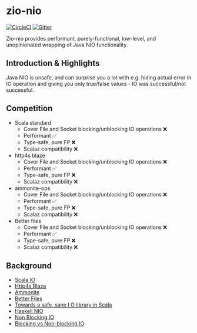 # zio-nio

[![CircleCI][badge-ci]][link-ci]
[![Gitter][badge-gitter]][link-gitter]

Zio-nio provides performant, purely-functional, low-level, and unopinionated wrapping of Java NIO functionality.

## Introduction & Highlights

Java NIO is unsafe, and can surprise you a lot with e.g. hiding actual error in IO operation and giving you only true/false values - IO was successful/not successful.

## Competition

* Scala standard
  * Cover File and Socket blocking/unblocking IO operations :x:
  * Performant  :white_check_mark:
  * Type-safe, pure FP :x:
  * Scalaz compatibility :x:
* http4s blaze
  * Cover File and Socket blocking/unblocking IO operations :x:
  * Performant :white_check_mark:
  * Type-safe, pure FP :x:
  * Scalaz compatibility :x:
* ammonite-ops
  * Cover File and Socket blocking/unblocking IO operations :x:
  * Performant :white_check_mark:
  * Type-safe, pure FP :x:
  * Scalaz compatibility :x:
* Better files
  * Cover File and Socket blocking/unblocking IO operations :x:
  * Performant :white_check_mark:
  * Type-safe, pure FP :x:
  * Scalaz compatibility :x:

## Background

* [Scala IO](https://www.scala-lang.org/api/2.12.3/scala/io/index.html)
* [Http4s Blaze](https://github.com/http4s/blaze)
* [Ammonite](https://github.com/lihaoyi/Ammonite/)
* [Better Files](https://github.com/pathikrit/better-files)
* [Towards a safe, sane I O library in Scala](https://www.youtube.com/watch?feature=player_embedded&v=uaYKkpqs6CE)
* [Haskell NIO](https://wiki.haskell.org/NIO)
* [Non Blocking IO](https://www.youtube.com/watch?v=uKc0Gx_lPsg)
* [Blocking vs Non-blocking IO](http://tutorials.jenkov.com/java-nio/nio-vs-io.html)

[badge-ci]: https://circleci.com/gh/zio/zio-nio/tree/master.svg?style=svg
[badge-gitter]: https://badges.gitter.im/ZIO/zio-nio.svg
[link-ci]: https://circleci.com/gh/zio/zio-nio/tree/master
[link-gitter]: https://gitter.im/ZIO/zio-nio?utm_source=badge&utm_medium=badge&utm_campaign=pr-badge&utm_content=badge
